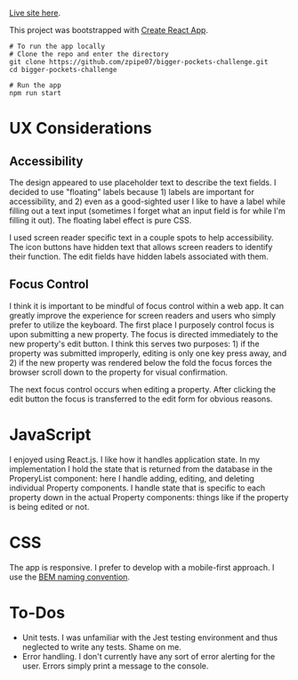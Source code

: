 [Live site here](http://zackpiper.com/bookmarks-react/).

This project was bootstrapped with [Create React App](https://github.com/facebookincubator/create-react-app).

```
# To run the app locally
# Clone the repo and enter the directory
git clone https://github.com/zpipe07/bigger-pockets-challenge.git
cd bigger-pockets-challenge

# Run the app
npm run start
```

# UX Considerations

Accessibility
-------------
The design appeared to use placeholder text to describe the text fields. I
decided to use "floating" labels because 1) labels are important for
accessibility, and 2) even as a good-sighted user I like to have a label while
filling out a text input (sometimes I forget what an input field is for while
I'm filling it out). The floating label effect is pure CSS.

I used screen reader specific text in a couple spots to help accessibility. The
icon buttons have hidden text that allows screen readers to identify their
function. The edit fields have hidden labels associated with them.

Focus Control
-------------
I think it is important to be mindful of focus control within a web app. It can
greatly improve the experience for screen readers and users who simply
prefer to utilize the keyboard. The first place I purposely control focus is
upon submitting a new property. The focus is directed immediately to the new
property's edit button. I think this serves two purposes: 1) if the property was
submitted improperly, editing is only one key press away, and 2) if the new
property was rendered below the fold the focus forces the browser scroll down to
the property for visual confirmation.

The next focus control occurs when editing a property. After clicking the edit
button the focus is transferred to the edit form for obvious reasons.

# JavaScript
I enjoyed using React.js. I like how it handles application state. In my
implementation I hold the state that is returned from the database in the
ProperyList component: here I handle adding, editing, and deleting individual
Property components. I handle state that is specific to each property down in
the actual Property components: things like if the property is being edited or
not.

# CSS
The app is responsive. I prefer to develop with a mobile-first approach. I use
the [BEM naming convention](http://getbem.com/introduction/).

# To-Dos
- Unit tests. I was unfamiliar with the Jest testing environment and thus
  neglected to write any tests. Shame on me.
- Error handling. I don't currently have any sort of error alerting for the
  user. Errors simply print a message to the console.
